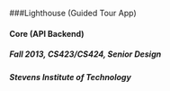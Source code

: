 ###Lighthouse (Guided Tour App)

#### Core (API Backend)

##### Fall 2013, CS423/CS424, Senior Design
##### Stevens Institute of Technology


